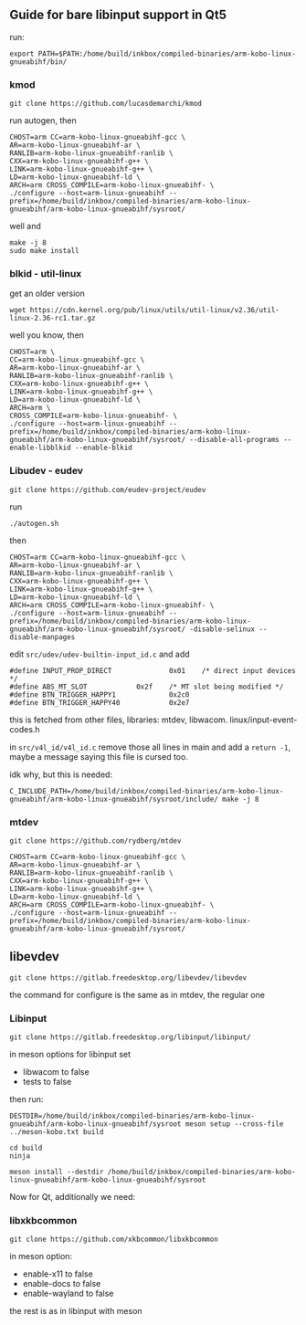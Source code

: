 ## Guide for bare libinput support in Qt5
run:
```
export PATH=$PATH:/home/build/inkbox/compiled-binaries/arm-kobo-linux-gnueabihf/bin/
```

### kmod
```
git clone https://github.com/lucasdemarchi/kmod
```
run autogen, then
```
CHOST=arm CC=arm-kobo-linux-gnueabihf-gcc \
AR=arm-kobo-linux-gnueabihf-ar \
RANLIB=arm-kobo-linux-gnueabihf-ranlib \
CXX=arm-kobo-linux-gnueabihf-g++ \
LINK=arm-kobo-linux-gnueabihf-g++ \
LD=arm-kobo-linux-gnueabihf-ld \
ARCH=arm CROSS_COMPILE=arm-kobo-linux-gnueabihf- \
./configure --host=arm-linux-gnueabihf --prefix=/home/build/inkbox/compiled-binaries/arm-kobo-linux-gnueabihf/arm-kobo-linux-gnueabihf/sysroot/
```
well and
```
make -j 8
sudo make install
```

### blkid - util-linux
get an older version
```
wget https://cdn.kernel.org/pub/linux/utils/util-linux/v2.36/util-linux-2.36-rc1.tar.gz
```
well you know, then
```
CHOST=arm \
CC=arm-kobo-linux-gnueabihf-gcc \
AR=arm-kobo-linux-gnueabihf-ar \
RANLIB=arm-kobo-linux-gnueabihf-ranlib \
CXX=arm-kobo-linux-gnueabihf-g++ \
LINK=arm-kobo-linux-gnueabihf-g++ \
LD=arm-kobo-linux-gnueabihf-ld \
ARCH=arm \
CROSS_COMPILE=arm-kobo-linux-gnueabihf- \
./configure --host=arm-linux-gnueabihf --prefix=/home/build/inkbox/compiled-binaries/arm-kobo-linux-gnueabihf/arm-kobo-linux-gnueabihf/sysroot/ --disable-all-programs --enable-libblkid --enable-blkid
```

### Libudev - eudev
```
git clone https://github.com/eudev-project/eudev
```
run
```
./autogen.sh
```
then
```
CHOST=arm CC=arm-kobo-linux-gnueabihf-gcc \
AR=arm-kobo-linux-gnueabihf-ar \
RANLIB=arm-kobo-linux-gnueabihf-ranlib \
CXX=arm-kobo-linux-gnueabihf-g++ \
LINK=arm-kobo-linux-gnueabihf-g++ \
LD=arm-kobo-linux-gnueabihf-ld \
ARCH=arm CROSS_COMPILE=arm-kobo-linux-gnueabihf- \
./configure --host=arm-linux-gnueabihf --prefix=/home/build/inkbox/compiled-binaries/arm-kobo-linux-gnueabihf/arm-kobo-linux-gnueabihf/sysroot/ -disable-selinux --disable-manpages
```
edit `src/udev/udev-builtin-input_id.c` and add
```
#define INPUT_PROP_DIRECT              0x01    /* direct input devices */
#define ABS_MT_SLOT            0x2f    /* MT slot being modified */
#define BTN_TRIGGER_HAPPY1             0x2c0
#define BTN_TRIGGER_HAPPY40            0x2e7
```
this is fetched from other files, libraries: mtdev, libwacom. linux/input-event-codes.h

in `src/v4l_id/v4l_id.c` remove those all lines in main and add a `return -1`, maybe a message saying this file is cursed too.

idk why, but this is needed:
```
C_INCLUDE_PATH=/home/build/inkbox/compiled-binaries/arm-kobo-linux-gnueabihf/arm-kobo-linux-gnueabihf/sysroot/include/ make -j 8
```

### mtdev
```
git clone https://github.com/rydberg/mtdev
```
```
CHOST=arm CC=arm-kobo-linux-gnueabihf-gcc \
AR=arm-kobo-linux-gnueabihf-ar \
RANLIB=arm-kobo-linux-gnueabihf-ranlib \
CXX=arm-kobo-linux-gnueabihf-g++ \
LINK=arm-kobo-linux-gnueabihf-g++ \
LD=arm-kobo-linux-gnueabihf-ld \
ARCH=arm CROSS_COMPILE=arm-kobo-linux-gnueabihf- \
./configure --host=arm-linux-gnueabihf --prefix=/home/build/inkbox/compiled-binaries/arm-kobo-linux-gnueabihf/arm-kobo-linux-gnueabihf/sysroot/
```

## libevdev 
```
git clone https://gitlab.freedesktop.org/libevdev/libevdev
```
the command for configure is the same as in mtdev, the regular one


### Libinput
```
git clone https://gitlab.freedesktop.org/libinput/libinput/
```

in meson options for libinput set
- libwacom to false
- tests to false

then run:
```
DESTDIR=/home/build/inkbox/compiled-binaries/arm-kobo-linux-gnueabihf/arm-kobo-linux-gnueabihf/sysroot meson setup --cross-file ../meson-kobo.txt build
```
```
cd build
ninja
```
```
meson install --destdir /home/build/inkbox/compiled-binaries/arm-kobo-linux-gnueabihf/arm-kobo-linux-gnueabihf/sysroot
```

Now for Qt, additionally we need: 
### libxkbcommon
```
git clone https://github.com/xkbcommon/libxkbcommon
```
in meson option:
- enable-x11 to false
- enable-docs to false
- enable-wayland to false

the rest is as in libinput with meson
